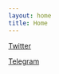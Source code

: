 ```yaml
---
layout: home
title: Home
---
```


[Twitter](https://twitter.com/HomerClassic)

[Telegram](https://t.me/homer0777)